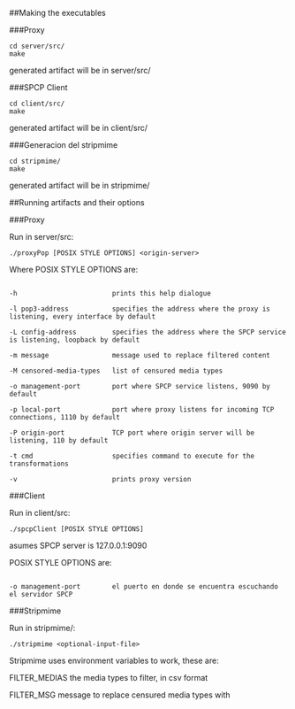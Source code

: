 
##Making the executables

###Proxy
```
cd server/src/
make
```
generated artifact will be in server/src/

###SPCP Client
```
cd client/src/
make
```
generated artifact will be in client/src/

###Generacion del stripmime
```
cd stripmime/
make
```
generated artifact will be in stripmime/

##Running artifacts and their options

###Proxy

Run in server/src:
```
./proxyPop [POSIX STYLE OPTIONS] <origin-server>
```
 Where POSIX STYLE OPTIONS are:

```-e filter-error-file      specifies error file, /dev/null by default

-h                        prints this help dialogue

-l pop3-address           specifies the address where the proxy is listening, every interface by default

-L config-address         specifies the address where the SPCP service is listening, loopback by default

-m message                message used to replace filtered content 

-M censored-media-types   list of censured media types

-o management-port        port where SPCP service listens, 9090 by default

-p local-port             port where proxy listens for incoming TCP connections, 1110 by default

-P origin-port            TCP port where origin server will be listening, 110 by default

-t cmd                    specifies command to execute for the transformations

-v                        prints proxy version
```
###Client

Run in client/src: 
```
./spcpClient [POSIX STYLE OPTIONS] 
```
asumes SPCP server is 127.0.0.1:9090

POSIX STYLE OPTIONS are:

```-L config-address         dirección donde se encuentra el servidor SPCP

-o management-port        el puerto en donde se encuentra escuchando el servidor SPCP
```

###Stripmime 

Run in stripmime/:
```
./stripmime <optional-input-file>
```

Stripmime uses environment variables to work, these are:

FILTER_MEDIAS the media types to filter, in csv format

FILTER_MSG message to replace censured media types with
